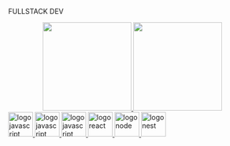
FULLSTACK DEV


<div align="center">
  <a href="https://github.com/EduardoLovo">
  <img height="180em" src="https://github-readme-stats.vercel.app/api?username=eduardolovo&show_icons=true&theme=merko&include_all_commits=true&count_private=true"/>
  <img height="180em" src="https://github-readme-stats.vercel.app/api/top-langs/?username=eduardolovo&layout=compact&langs_count=7&theme=merko"/>
    
  
    
 
</div>
  
  
  <div>
    <img src="https://bognarjunior.files.wordpress.com/2018/01/1crcyaithv7aiqh1z93v99q.png" alt="logo javascript" style="width:50px;"/>
    <img src="http://ltidecivil.tecnico.ulisboa.pt/wp-content/uploads/2019/09/HTML5_Badge_512.png" alt="logo javascript" style="width:50px;"/>
    <img src="https://logospng.org/download/css-3/logo-css-3-2048.png" alt="logo javascript" style="width:50px;"/>
    <img src="https://nextsoftware.io/files/images/logos/main/reactjs-logo.png" alt="logo react" style="width:50px;" />
    <img src="https://walde.co/wp-content/uploads/2016/09/nodejs_logo.png" alt="logo node" style="width:50px;" />    
    <img src="https://seeklogo.com/images/N/nestjs-logo-09342F76C0-seeklogo.com.png" alt="logo nest" style="width:50px;" />
  </div>

  
